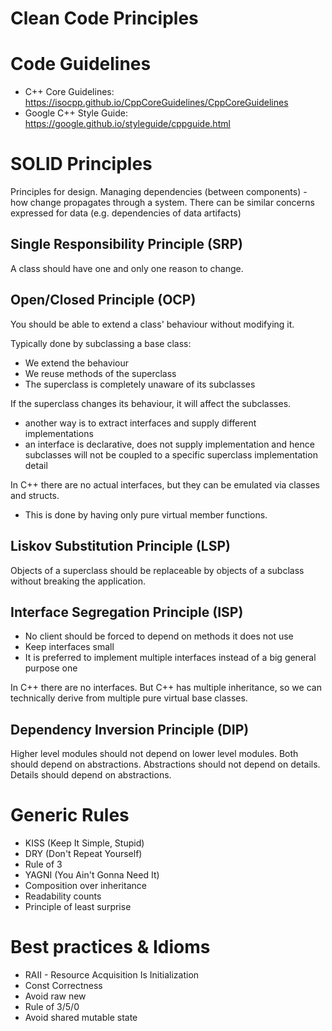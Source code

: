 # Clean Code Principles

# Code Guidelines

 * C++ Core Guidelines: https://isocpp.github.io/CppCoreGuidelines/CppCoreGuidelines
 * Google C++ Style Guide: https://google.github.io/styleguide/cppguide.html

# SOLID Principles

Principles for design. Managing dependencies (between components) - how change propagates through a system.
There can be similar concerns expressed for data (e.g. dependencies of data artifacts)

## Single Responsibility Principle (SRP)

A class should have one and only one reason to change.

## Open/Closed Principle (OCP)

You should be able to extend a class' behaviour without modifying it.

Typically done by subclassing a base class:

 * We extend the behaviour
 * We reuse methods of the superclass
 * The superclass is completely unaware of its subclasses

If the superclass changes its behaviour, it will affect the subclasses.

 * another way is to extract interfaces and supply different implementations
 * an interface is declarative, does not supply implementation and hence subclasses will not be coupled to a specific superclass implementation detail
 
In C++ there are no actual interfaces, but they can be emulated via classes and structs.

 * This is done by having only pure virtual member functions.

## Liskov Substitution Principle (LSP)

Objects of a superclass should be replaceable by objects of a subclass without breaking the application.

## Interface Segregation Principle (ISP)

 * No client should be forced to depend on methods it does not use
 * Keep interfaces small
 * It is preferred to implement multiple interfaces instead of a big general purpose one
 
In C++ there are no interfaces. But C++ has multiple inheritance, so we can technically derive from multiple pure virtual base classes.

## Dependency Inversion Principle (DIP)

Higher level modules should not depend on lower level modules.
Both should depend on abstractions.
Abstractions should not depend on details.
Details should depend on abstractions.

# Generic Rules

 * KISS (Keep It Simple, Stupid)
 * DRY (Don't Repeat Yourself)
 * Rule of 3
 * YAGNI (You Ain't Gonna Need It)
 * Composition over inheritance
 * Readability counts
 * Principle of least surprise

# Best practices & Idioms

 * RAII - Resource Acquisition Is Initialization
 * Const Correctness
 * Avoid raw new
 * Rule of 3/5/0
 * Avoid shared mutable state

